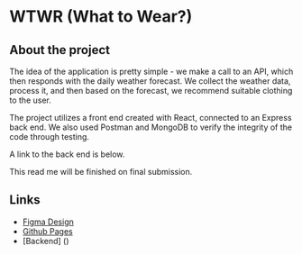 # WTWR (What to Wear?)

## About the project

The idea of the application is pretty simple - we make a call to an API, which then responds with the daily weather forecast. We collect the weather data, process it, and then based on the forecast, we recommend suitable clothing to the user.

The project utilizes a front end created with React, connected to an Express back end. We also used Postman and MongoDB to verify the integrity of the code through testing.

A link to the back end is below.

This read me will be finished on final submission.

## Links

- [Figma Design](https://www.figma.com/file/DTojSwldenF9UPKQZd6RRb/Sprint-10%3A-WTWR)
- [Github Pages](https://Bosh512.github.io/se_project_react/)
- [Backend] ()
